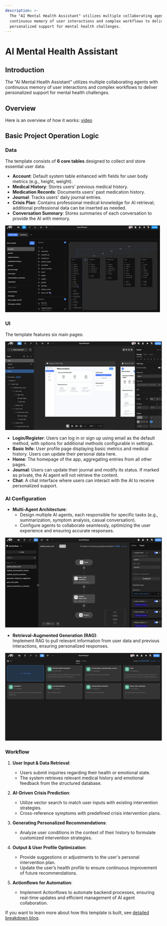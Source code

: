 ```yaml
---
description: >-
  The "AI Mental Health Assistant" utilizes multiple collaborating agents with
  continuous memory of user interactions and complex workflows to deliver
  personalized support for mental health challenges.
---
```


# AI Mental Health Assistant

## Introduction

The "AI Mental Health Assistant" utilizes multiple collaborating agents with continuous memory of user interactions and complex workflows to deliver personalized support for mental health challenges.


## Overview

Here is an overview of how it works: [video](https://youtu.be/y-tDnBIp4VY?si=qoS-SR4-0ltG5Lln)


## Basic Project Operation Logic

### Data

The template consists of **6 core tables** designed to collect and store essential user data:

- **Account**: Default system table enhanced with fields for user body metrics (e.g., height, weight).
- **Medical History**: Stores users' previous medical history.
- **Medication Records**: Documents users' past medication history.
- **Journal**: Tracks users' daily journal entries.
- **Crisis Plan**: Contains professional medical knowledge for AI retrieval; additional professional data can be inserted as needed.
- **Conversation Summary**: Stores summaries of each conversation to provide the AI with memory.

![Core data tables](../.gitbook/assets/mh1.png)


### UI

The template features six main pages:

![Main pages of the template](../.gitbook/assets/mh2.png)

- **Login/Register**: Users can log in or sign up using email as the default method, with options for additional methods configurable in settings.
- **Basic Info**: User profile page displaying basic metrics and medical history. Users can update their personal data here.
- **Home**: The homepage of the app, aggregating entries from all other pages.
- **Journal**: Users can update their journal and modify its status. If marked as private, the AI agent will not retrieve the content.
- **Chat**: A chat interface where users can interact with the AI to receive personalized support.


### AI Configuration

- **Multi-Agent Architecture**:  
  - Design multiple AI agents, each responsible for specific tasks (e.g., summarization, symptom analysis, casual conversation).  
  - Configure agents to collaborate seamlessly, optimizing the user experience and ensuring accurate responses.

![Multi-agent architecture](../.gitbook/assets/06a265fb1ed24c81b245e7b0f128c10d.png)

- **Retrieval-Augmented Generation (RAG)**:  
  Implement RAG to pull relevant information from user data and previous interactions, ensuring personalized responses.

![RAG implementation](../.gitbook/assets/42a857ace404414eaece4ed4db2abbc4.png)


### Workflow

1. **User Input & Data Retrieval**:  
   - Users submit inquiries regarding their health or emotional state.  
   - The system retrieves relevant medical history and emotional feedback from the structured database.

2. **AI-Driven Crisis Prediction**:  
   - Utilize vector search to match user inputs with existing intervention strategies.  
   - Cross-reference symptoms with predefined crisis intervention plans.

3. **Generating Personalized Recommendations**:  
   - Analyze user conditions in the context of their history to formulate customized intervention strategies.

4. **Output & User Profile Optimization**:  
   - Provide suggestions or adjustments to the user's personal intervention plan.  
   - Update the user’s health profile to ensure continuous improvement of future recommendations.

5. **Actionflows for Automation**:  
   - Implement Actionflows to automate backend processes, ensuring real-time updates and efficient management of AI agent collaboration.


If you want to learn more about how this template is built, see [detailed breakdown blog](https://momen.app/blogs/ai-mental-health-assistant/).
